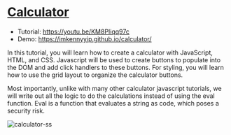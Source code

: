 # [Calculator](https://youtu.be/KM8PIiqq97c)

- Tutorial: https://youtu.be/KM8PIiqq97c
- Demo: https://imkennyyip.github.io/calculator/

In this tutorial, you will learn how to create a calculator with JavaScript, HTML, and CSS. Javascript will be used to create buttons to populate into the DOM and add click handlers to these buttons. For styling, you will learn how to use the grid layout to organize the calculator buttons.

Most importantly, unlike with many other calculator javascript tutorials, we will write out all the logic to do the calculations instead of using the eval function. Eval is a function that evaluates a string as code, which poses a security risk.

![calculator-ss](https://github.com/user-attachments/assets/35ec7ad4-f481-429a-b4c9-7f78d75c6ae5)
